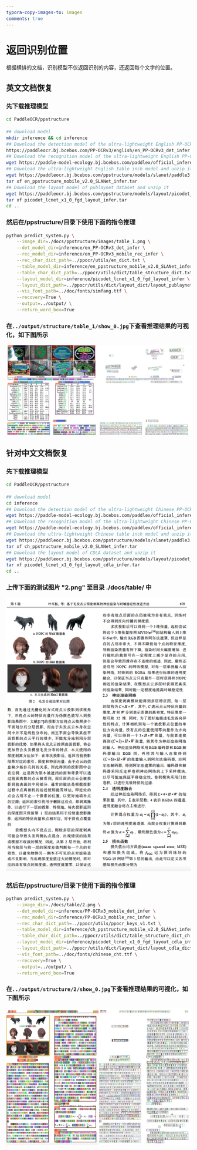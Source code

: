 ```yaml
---
typora-copy-images-to: images
comments: true
---
```


# 返回识别位置

根据横排的文档，识别模型不仅返回识别的内容，还返回每个文字的位置。

## 英文文档恢复

### 先下载推理模型

```bash linenums="1"
cd PaddleOCR/ppstructure

## download model
mkdir inference && cd inference
## Download the detection model of the ultra-lightweight English PP-OCRv3 model and unzip it
https://paddleocr.bj.bcebos.com/PP-OCRv3/english/en_PP-OCRv3_det_infer.tar && tar xf en_PP-OCRv3_det_infer.tar
## Download the recognition model of the ultra-lightweight English PP-OCRv3 model and unzip it
wget https://paddle-model-ecology.bj.bcebos.com/paddlex/official_inference_model/paddle3.0.0/en_PP-OCRv3_mobile_rec_infer.tar && tar xf en_PP-OCRv3_mobile_rec_infer.tar
## Download the ultra-lightweight English table inch model and unzip it
wget https://paddleocr.bj.bcebos.com/ppstructure/models/slanet/paddle3.0b2/en_ppstructure_mobile_v2.0_SLANet_infer.tar
tar xf en_ppstructure_mobile_v2.0_SLANet_infer.tar
## Download the layout model of publaynet dataset and unzip it
wget https://paddleocr.bj.bcebos.com/ppstructure/models/layout/picodet_lcnet_x1_0_fgd_layout_infer.tar
tar xf picodet_lcnet_x1_0_fgd_layout_infer.tar
cd ..
```

### 然后在/ppstructure/目录下使用下面的指令推理

```bash linenums="1"
python predict_system.py \
    --image_dir=./docs/ppstructure/images/table_1.png \
    --det_model_dir=inference/en_PP-OCRv3_det_infer \
    --rec_model_dir=inference/en_PP-OCRv3_mobile_rec_infer \
    --rec_char_dict_path=../ppocr/utils/en_dict.txt \
    --table_model_dir=inference/en_ppstructure_mobile_v2.0_SLANet_infer \
    --table_char_dict_path=../ppocr/utils/dict/table_structure_dict.txt \
    --layout_model_dir=inference/picodet_lcnet_x1_0_fgd_layout_infer \
    --layout_dict_path=../ppocr/utils/dict/layout_dict/layout_publaynet_dict.txt \
    --vis_font_path=../doc/fonts/simfang.ttf \
    --recovery=True \
    --output=../output/ \
    --return_word_box=True
```

### 在`../output/structure/table_1/show_0.jpg`下查看推理结果的可视化，如下图所示

![show_0_mdf_v2](./images/799450d4-d2c5-4b61-b490-e160dc0f515c.jpeg)

## 针对中文文档恢复

### 先下载推理模型

```bash linenums="1"
cd PaddleOCR/ppstructure

## download model
cd inference
## Download the detection model of the ultra-lightweight Chinese PP-OCRv3 model and unzip it
wget https://paddle-model-ecology.bj.bcebos.com/paddlex/official_inference_model/paddle3.0.0/PP-OCRv3_mobile_det_infer.tar && tar xf PP-OCRv3_mobile_det_infer.tar
## Download the recognition model of the ultra-lightweight Chinese PP-OCRv3 model and unzip it
wget https://paddle-model-ecology.bj.bcebos.com/paddlex/official_inference_model/paddle3.0.0/PP-OCRv3_mobile_rec_infer.tar && tar xf PP-OCRv3_mobile_rec_infer.tar
## Download the ultra-lightweight Chinese table inch model and unzip it
wget https://paddleocr.bj.bcebos.com/ppstructure/models/slanet/paddle3.0b2/ch_ppstructure_mobile_v2.0_SLANet_infer.tar
tar xf ch_ppstructure_mobile_v2.0_SLANet_infer.tar
## Download the layout model of CDLA dataset and unzip it
wget https://paddleocr.bj.bcebos.com/ppstructure/models/layout/picodet_lcnet_x1_0_fgd_layout_cdla_infer.tar
tar xf picodet_lcnet_x1_0_fgd_layout_cdla_infer.tar
cd ..
```

### 上传下面的测试图片 "2.png" 至目录 ./docs/table/ 中

![2](./images/d0858341-a889-483c-8373-5ecaa57f3b20.png)

### 然后在/ppstructure/目录下使用下面的指令推理

```bash linenums="1"
python predict_system.py \
    --image_dir=./docs/table/2.png \
    --det_model_dir=inference/PP-OCRv3_mobile_det_infer \
    --rec_model_dir=inference/PP-OCRv3_mobile_rec_infer \
    --rec_char_dict_path=../ppocr/utils/ppocr_keys_v1.txt \
    --table_model_dir=inference/ch_ppstructure_mobile_v2.0_SLANet_infer \
    --table_char_dict_path=../ppocr/utils/dict/table_structure_dict_ch.txt \
    --layout_model_dir=inference/picodet_lcnet_x1_0_fgd_layout_cdla_infer \
    --layout_dict_path=../ppocr/utils/dict/layout_dict/layout_cdla_dict.txt \
    --vis_font_path=../doc/fonts/chinese_cht.ttf \
    --recovery=True \
    --output=../output/ \
    --return_word_box=True
```

### 在`../output/structure/2/show_0.jpg`下查看推理结果的可视化，如下图所示

![show_1_mdf_v2](./images/3c200538-f2e6-4d79-847a-4c4587efa9f0.jpeg)
